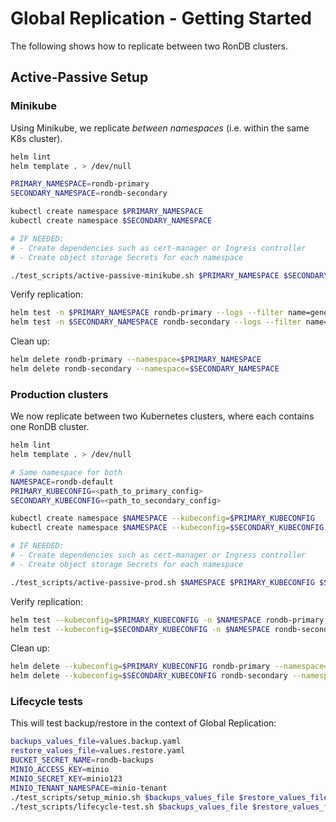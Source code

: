 # Global Replication - Getting Started

The following shows how to replicate between two RonDB clusters.

## Active-Passive Setup

### Minikube

Using Minikube, we replicate *between namespaces* (i.e. within the same K8s cluster).

```bash
helm lint
helm template . > /dev/null

PRIMARY_NAMESPACE=rondb-primary
SECONDARY_NAMESPACE=rondb-secondary

kubectl create namespace $PRIMARY_NAMESPACE
kubectl create namespace $SECONDARY_NAMESPACE

# IF NEEDED:
# - Create dependencies such as cert-manager or Ingress controller
# - Create object storage Secrets for each namespace

./test_scripts/active-passive-minikube.sh $PRIMARY_NAMESPACE $SECONDARY_NAMESPACE
```

Verify replication:

```bash
helm test -n $PRIMARY_NAMESPACE rondb-primary --logs --filter name=generate-data
helm test -n $SECONDARY_NAMESPACE rondb-secondary --logs --filter name=verify-data
```

Clean up:

```bash
helm delete rondb-primary --namespace=$PRIMARY_NAMESPACE
helm delete rondb-secondary --namespace=$SECONDARY_NAMESPACE
```

### Production clusters

We now replicate between two Kubernetes clusters, where each contains one RonDB cluster.

```bash
helm lint
helm template . > /dev/null

# Same namespace for both
NAMESPACE=rondb-default
PRIMARY_KUBECONFIG=<path_to_primary_config>
SECONDARY_KUBECONFIG=<path_to_secondary_config>

kubectl create namespace $NAMESPACE --kubeconfig=$PRIMARY_KUBECONFIG
kubectl create namespace $NAMESPACE --kubeconfig=$SECONDARY_KUBECONFIG

# IF NEEDED:
# - Create dependencies such as cert-manager or Ingress controller
# - Create object storage Secrets for each namespace

./test_scripts/active-passive-prod.sh $NAMESPACE $PRIMARY_KUBECONFIG $SECONDARY_KUBECONFIG
```

Verify replication:

```bash
helm test --kubeconfig=$PRIMARY_KUBECONFIG -n $NAMESPACE rondb-primary --logs --filter name=generate-data
helm test --kubeconfig=$SECONDARY_KUBECONFIG -n $NAMESPACE rondb-secondary --logs --filter name=verify-data
```

Clean up:

```bash
helm delete --kubeconfig=$PRIMARY_KUBECONFIG rondb-primary --namespace=$NAMESPACE
helm delete --kubeconfig=$SECONDARY_KUBECONFIG rondb-secondary --namespace=$NAMESPACE
```

### Lifecycle tests

This will test backup/restore in the context of Global Replication:

```bash
backups_values_file=values.backup.yaml
restore_values_file=values.restore.yaml
BUCKET_SECRET_NAME=rondb-backups
MINIO_ACCESS_KEY=minio
MINIO_SECRET_KEY=minio123
MINIO_TENANT_NAMESPACE=minio-tenant
./test_scripts/setup_minio.sh $backups_values_file $restore_values_file $BUCKET_SECRET_NAME $MINIO_ACCESS_KEY $MINIO_SECRET_KEY $MINIO_TENANT_NAMESPACE
./test_scripts/lifecycle-test.sh $backups_values_file $restore_values_file $BUCKET_SECRET_NAME $MINIO_ACCESS_KEY $MINIO_SECRET_KEY
```
